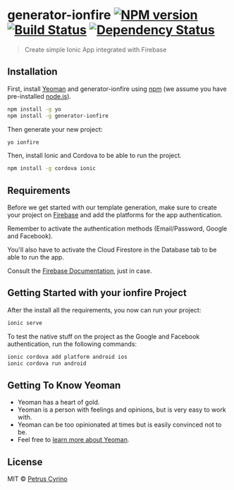 # generator-ionfire [![NPM version][npm-image]][npm-url] [![Build Status][travis-image]][travis-url] [![Dependency Status][daviddm-image]][daviddm-url]
> Create simple Ionic App integrated with Firebase

## Installation

First, install [Yeoman](http://yeoman.io) and generator-ionfire using [npm](https://www.npmjs.com/) (we assume you have pre-installed [node.js](https://nodejs.org/)).

```bash
npm install -g yo
npm install -g generator-ionfire
```

Then generate your new project:

```bash
yo ionfire
```

Then, install Ionic and Cordova to be able to run the project.

```bash
npm install -g cordova ionic
```

## Requirements

Before we get started with our template generation, make sure to create your project on [Firebase](https://console.firebase.google.com/u/0/) and add the platforms for the app authentication.

Remember to activate the authentication methods (Email/Password, Google and Facebook).

You'll also have to activate the Cloud Firestore in the Database tab to be able to run the app.

Consult the [Firebase Documentation](https://firebase.google.com/docs/), just in case.

## Getting Started with your ionfire Project

After the install all the requirements, you now can run your project:

```bash
ionic serve
```

To test the native stuff on the project as the Google and Facebook authentication, run the following commands:

```bash
ionic cordova add platform android ios
ionic cordova run android
```

## Getting To Know Yeoman

 * Yeoman has a heart of gold.
 * Yeoman is a person with feelings and opinions, but is very easy to work with.
 * Yeoman can be too opinionated at times but is easily convinced not to be.
 * Feel free to [learn more about Yeoman](http://yeoman.io/).

## License

MIT © [Petrus Cyrino](https://github.com/petrusxz)


[npm-image]: https://badge.fury.io/js/generator-ionfire.svg
[npm-url]: https://npmjs.org/package/generator-ionfire
[travis-image]: https://travis-ci.org/petrusxz/generator-ionfire.svg?branch=master
[travis-url]: https://travis-ci.org/petrusxz/generator-ionfire
[daviddm-image]: https://david-dm.org/petrusxz/generator-ionfire.svg?theme=shields.io
[daviddm-url]: https://david-dm.org/petrusxz/generator-ionfire
